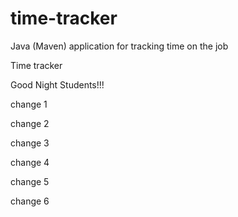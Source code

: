 # time-tracker
Java (Maven) application for tracking time on the job

Time tracker

Good Night Students!!!

change 1

change 2

change 3

change 4

change 5

change 6
